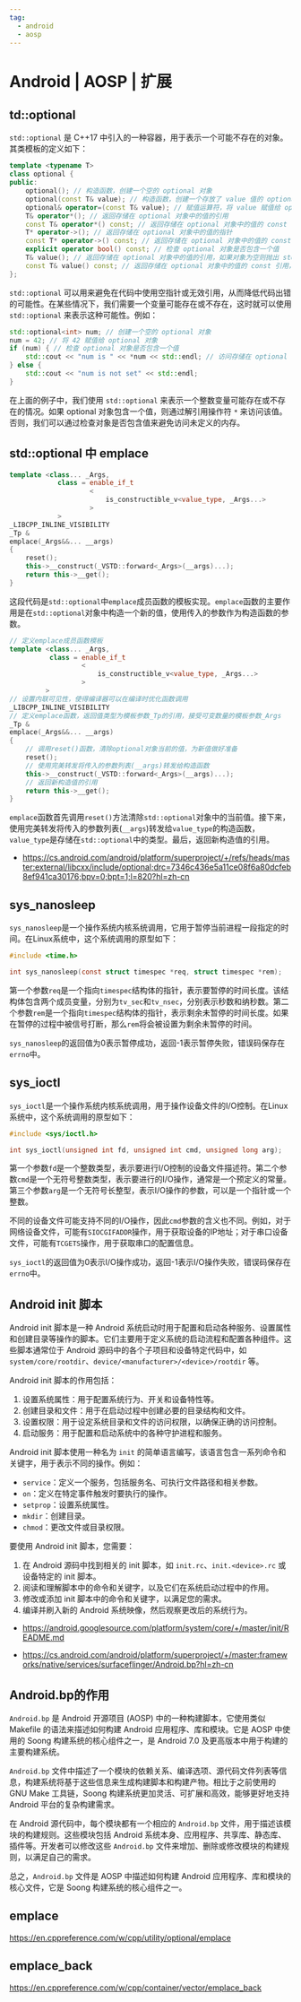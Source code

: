 ```yaml
---
tag:
  - android
  - aosp
---
```


# Android | AOSP | 扩展

## td::optional

`std::optional` 是 C++17 中引入的一种容器，用于表示一个可能不存在的对象。其类模板的定义如下：

```c++
template <typename T>
class optional {
public:
    optional(); // 构造函数，创建一个空的 optional 对象
    optional(const T& value); // 构造函数，创建一个存放了 value 值的 optional 对象
    optional& operator=(const T& value); // 赋值运算符，将 value 赋值给 optional 对象
    T& operator*(); // 返回存储在 optional 对象中的值的引用
    const T& operator*() const; // 返回存储在 optional 对象中的值的 const 引用
    T* operator->(); // 返回存储在 optional 对象中的值的指针
    const T* operator->() const; // 返回存储在 optional 对象中的值的 const 指针
    explicit operator bool() const; // 检查 optional 对象是否包含一个值
    T& value(); // 返回存储在 optional 对象中的值的引用，如果对象为空则抛出 std::bad_optional_access 异常
    const T& value() const; // 返回存储在 optional 对象中的值的 const 引用，如果对象为空则抛出 std::bad_optional_access 异常
};
```

`std::optional` 可以用来避免在代码中使用空指针或无效引用，从而降低代码出错的可能性。在某些情况下，我们需要一个变量可能存在或不存在，这时就可以使用 `std::optional` 来表示这种可能性。例如：

```c++
std::optional<int> num; // 创建一个空的 optional 对象
num = 42; // 将 42 赋值给 optional 对象
if (num) { // 检查 optional 对象是否包含一个值
    std::cout << "num is " << *num << std::endl; // 访问存储在 optional 对象中的值
} else {
    std::cout << "num is not set" << std::endl;
}
```

在上面的例子中，我们使用 `std::optional` 来表示一个整数变量可能存在或不存在的情况。如果 optional 对象包含一个值，则通过解引用操作符 `*` 来访问该值。否则，我们可以通过检查对象是否包含值来避免访问未定义的内存。

## std::optional 中 emplace

```c++
template <class... _Args,
            class = enable_if_t
                    <
                        is_constructible_v<value_type, _Args...>
                    >
            >
_LIBCPP_INLINE_VISIBILITY
_Tp &
emplace(_Args&&... __args)
{
    reset();
    this->__construct(_VSTD::forward<_Args>(__args)...);
    return this->__get();
}
```

这段代码是`std::optional`中`emplace`成员函数的模板实现。`emplace`函数的主要作用是在`std::optional`对象中构造一个新的值，使用传入的参数作为构造函数的参数。

```cpp
// 定义emplace成员函数模板
template <class... _Args,
          class = enable_if_t
                  <
                      is_constructible_v<value_type, _Args...>
                  >
         >
// 设置内联可见性，使得编译器可以在编译时优化函数调用
_LIBCPP_INLINE_VISIBILITY
// 定义emplace函数，返回值类型为模板参数_Tp的引用，接受可变数量的模板参数_Args
_Tp &
emplace(_Args&&... __args)
{
    // 调用reset()函数，清除optional对象当前的值，为新值做好准备
    reset();
    // 使用完美转发将传入的参数列表(__args)转发给构造函数
    this->__construct(_VSTD::forward<_Args>(__args)...);
    // 返回新构造值的引用
    return this->__get();
}
```

`emplace`函数首先调用`reset()`方法清除`std::optional`对象中的当前值。接下来，使用完美转发将传入的参数列表(`__args`)转发给`value_type`的构造函数，`value_type`是存储在`std::optional`中的类型。最后，返回新构造值的引用。

- <https://cs.android.com/android/platform/superproject/+/refs/heads/master:external/libcxx/include/optional;drc=7346c436e5a11ce08f6a80dcfeb8ef941ca30176;bpv=0;bpt=1;l=820?hl=zh-cn>

## sys\_nanosleep

`sys_nanosleep`是一个操作系统内核系统调用，它用于暂停当前进程一段指定的时间。在Linux系统中，这个系统调用的原型如下：

```c
#include <time.h>

int sys_nanosleep(const struct timespec *req, struct timespec *rem);
```

第一个参数`req`是一个指向`timespec`结构体的指针，表示要暂停的时间长度。该结构体包含两个成员变量，分别为`tv_sec`和`tv_nsec`，分别表示秒数和纳秒数。第二个参数`rem`是一个指向`timespec`结构体的指针，表示剩余未暂停的时间长度。如果在暂停的过程中被信号打断，那么`rem`将会被设置为剩余未暂停的时间。

`sys_nanosleep`的返回值为0表示暂停成功，返回-1表示暂停失败，错误码保存在`errno`中。

## sys\_ioctl

`sys_ioctl`是一个操作系统内核系统调用，用于操作设备文件的I/O控制。在Linux系统中，这个系统调用的原型如下：

```c
#include <sys/ioctl.h>

int sys_ioctl(unsigned int fd, unsigned int cmd, unsigned long arg);
```

第一个参数`fd`是一个整数类型，表示要进行I/O控制的设备文件描述符。第二个参数`cmd`是一个无符号整数类型，表示要进行的I/O操作，通常是一个预定义的常量。第三个参数`arg`是一个无符号长整型，表示I/O操作的参数，可以是一个指针或一个整数。

不同的设备文件可能支持不同的I/O操作，因此`cmd`参数的含义也不同。例如，对于网络设备文件，可能有`SIOCGIFADDR`操作，用于获取设备的IP地址；对于串口设备文件，可能有`TCGETS`操作，用于获取串口的配置信息。

`sys_ioctl`的返回值为0表示I/O操作成功，返回-1表示I/O操作失败，错误码保存在`errno`中。

## Android init 脚本

Android init 脚本是一种 Android 系统启动时用于配置和启动各种服务、设置属性和创建目录等操作的脚本。它们主要用于定义系统的启动流程和配置各种组件。这些脚本通常位于 Android 源码中的各个子项目和设备特定代码中，如 `system/core/rootdir`、`device/<manufacturer>/<device>/rootdir` 等。

Android init 脚本的作用包括：

1. 设置系统属性：用于配置系统行为、开关和设备特性等。
2. 创建目录和文件：用于在启动过程中创建必要的目录结构和文件。
3. 设置权限：用于设定系统目录和文件的访问权限，以确保正确的访问控制。
4. 启动服务：用于配置和启动系统中的各种守护进程和服务。

Android init 脚本使用一种名为 `init` 的简单语言编写，该语言包含一系列命令和关键字，用于表示不同的操作。例如：

- `service`：定义一个服务，包括服务名、可执行文件路径和相关参数。
- `on`：定义在特定事件触发时要执行的操作。
- `setprop`：设置系统属性。
- `mkdir`：创建目录。
- `chmod`：更改文件或目录权限。

要使用 Android init 脚本，您需要：

1. 在 Android 源码中找到相关的 init 脚本，如 `init.rc`、`init.<device>.rc` 或设备特定的 init 脚本。
2. 阅读和理解脚本中的命令和关键字，以及它们在系统启动过程中的作用。
3. 修改或添加 init 脚本中的命令和关键字，以满足您的需求。
4. 编译并刷入新的 Android 系统映像，然后观察更改后的系统行为。

- <https://android.googlesource.com/platform/system/core/+/master/init/README.md>

- <https://cs.android.com/android/platform/superproject/+/master:frameworks/native/services/surfaceflinger/Android.bp?hl=zh-cn>

## Android.bp的作用

`Android.bp` 是 Android 开源项目 (AOSP) 中的一种构建脚本，它使用类似 Makefile 的语法来描述如何构建 Android 应用程序、库和模块。它是 AOSP 中使用的 Soong 构建系统的核心组件之一，是 Android 7.0 及更高版本中用于构建的主要构建系统。

`Android.bp` 文件中描述了一个模块的依赖关系、编译选项、源代码文件列表等信息，构建系统将基于这些信息来生成构建脚本和构建产物。相比于之前使用的 GNU Make 工具链，Soong 构建系统更加灵活、可扩展和高效，能够更好地支持 Android 平台的复杂构建需求。

在 Android 源代码中，每个模块都有一个相应的 `Android.bp` 文件，用于描述该模块的构建规则。这些模块包括 Android 系统本身、应用程序、共享库、静态库、插件等。开发者可以修改这些 `Android.bp` 文件来增加、删除或修改模块的构建规则，以满足自己的需求。

总之，`Android.bp` 文件是 AOSP 中描述如何构建 Android 应用程序、库和模块的核心文件，它是 Soong 构建系统的核心组件之一。

## emplace

<https://en.cppreference.com/w/cpp/utility/optional/emplace>

## emplace_back

<https://en.cppreference.com/w/cpp/container/vector/emplace_back>
